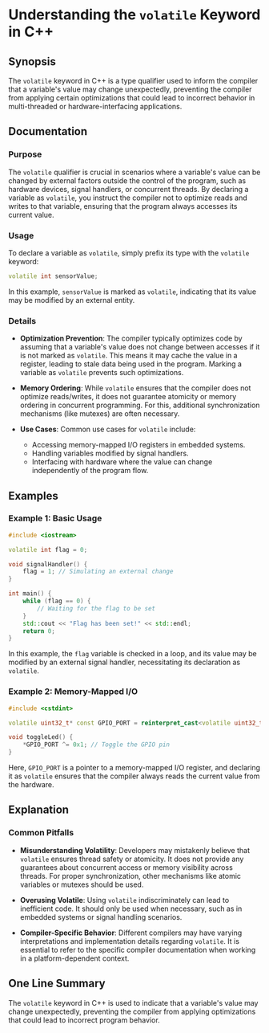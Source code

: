 <!--
Meta Description: # Understanding the `volatile` Keyword in C++ ## Synopsis The `volatile` keyword in C++ is a type qualifier used to inform the compiler that a variabl...
Meta Keywords: volatile, value, compiler, variable, may
-->

# Understanding the `volatile` Keyword in C++

## Synopsis
The `volatile` keyword in C++ is a type qualifier used to inform the compiler that a variable's value may change unexpectedly, preventing the compiler from applying certain optimizations that could lead to incorrect behavior in multi-threaded or hardware-interfacing applications.

## Documentation
### Purpose
The `volatile` qualifier is crucial in scenarios where a variable's value can be changed by external factors outside the control of the program, such as hardware devices, signal handlers, or concurrent threads. By declaring a variable as `volatile`, you instruct the compiler not to optimize reads and writes to that variable, ensuring that the program always accesses its current value.

### Usage
To declare a variable as `volatile`, simply prefix its type with the `volatile` keyword:

```cpp
volatile int sensorValue;
```

In this example, `sensorValue` is marked as `volatile`, indicating that its value may be modified by an external entity.

### Details
- **Optimization Prevention**: The compiler typically optimizes code by assuming that a variable's value does not change between accesses if it is not marked as `volatile`. This means it may cache the value in a register, leading to stale data being used in the program. Marking a variable as `volatile` prevents such optimizations.
  
- **Memory Ordering**: While `volatile` ensures that the compiler does not optimize reads/writes, it does not guarantee atomicity or memory ordering in concurrent programming. For this, additional synchronization mechanisms (like mutexes) are often necessary.

- **Use Cases**: Common use cases for `volatile` include:
  - Accessing memory-mapped I/O registers in embedded systems.
  - Handling variables modified by signal handlers.
  - Interfacing with hardware where the value can change independently of the program flow.

## Examples
### Example 1: Basic Usage
```cpp
#include <iostream>

volatile int flag = 0;

void signalHandler() {
    flag = 1; // Simulating an external change
}

int main() {
    while (flag == 0) {
        // Waiting for the flag to be set
    }
    std::cout << "Flag has been set!" << std::endl;
    return 0;
}
```
In this example, the `flag` variable is checked in a loop, and its value may be modified by an external signal handler, necessitating its declaration as `volatile`.

### Example 2: Memory-Mapped I/O
```cpp
#include <cstdint>

volatile uint32_t* const GPIO_PORT = reinterpret_cast<volatile uint32_t*>(0x40021000);

void toggleLed() {
    *GPIO_PORT ^= 0x1; // Toggle the GPIO pin
}
```
Here, `GPIO_PORT` is a pointer to a memory-mapped I/O register, and declaring it as `volatile` ensures that the compiler always reads the current value from the hardware.

## Explanation
### Common Pitfalls
- **Misunderstanding Volatility**: Developers may mistakenly believe that `volatile` ensures thread safety or atomicity. It does not provide any guarantees about concurrent access or memory visibility across threads. For proper synchronization, other mechanisms like atomic variables or mutexes should be used.

- **Overusing Volatile**: Using `volatile` indiscriminately can lead to inefficient code. It should only be used when necessary, such as in embedded systems or signal handling scenarios. 

- **Compiler-Specific Behavior**: Different compilers may have varying interpretations and implementation details regarding `volatile`. It is essential to refer to the specific compiler documentation when working in a platform-dependent context.

## One Line Summary
The `volatile` keyword in C++ is used to indicate that a variable's value may change unexpectedly, preventing the compiler from applying optimizations that could lead to incorrect program behavior.